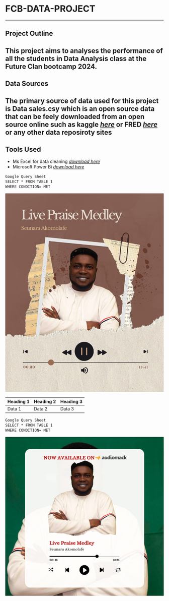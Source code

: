 # FCB-DATA-PROJECT
---

## Project Outline
This project aims to analyses the performance of all the students in Data Analysis class at the Future Clan bootcamp 2024. 
---

## Data Sources
The primary source of data used for this project is Data sales.csy which is an open source data that can be feely downloaded from an open source online such as kaggle _[here](www.kaggle.com)_ or FRED _[here](www.fred.stlouisfed.org)_ or any other data reposiroty sites
---

## Tools Used

- Ms Excel for data cleaning _[download here](http://microsoft.com)_
- Microsoft Power Bi _[download here](http://powerbi.microsoft.com)_


```
Google Query Sheet
SELECT * FROM TABLE 1
WHERE CONDITION= MET

```
![](LPM%203.jpg)

|Heading 1|Heading 2|Heading 3|
|----------|----------|----------|
|Data 1|Data 2|Data 3|

```
Google Query Sheet
SELECT * FROM TABLE 1
WHERE CONDITION= MET

```
![](NA2.png)
